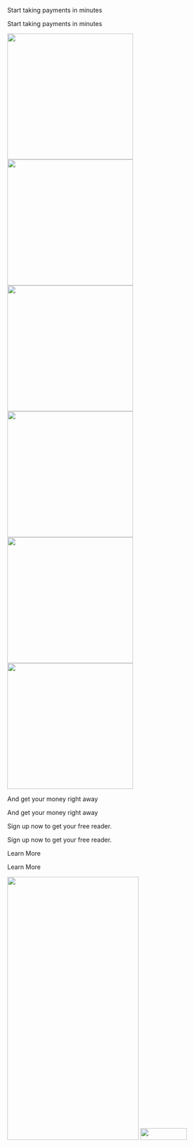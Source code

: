 Start taking payments in minutes

Start taking payments in minutes

<img src="./b83f380a.jpg" width="287" height="287" />

<img src="./6b7fdc49.jpg" width="287" height="287" />

<img src="./b83f380a.jpg" width="287" height="287" />

<img src="./6b7fdc49.jpg" width="287" height="287" />

<img src="./b83f380a.jpg" width="287" height="287" />

<img src="./6b7fdc49.jpg" width="287" height="287" />

And get your money right away

And get your money right away

Sign up now to get your free reader.

Sign up now to get your free reader.

Learn More

Learn More

<img src="./dac6d47f.png" width="300" height="600" />

<img src="./76d261c7.png" width="106" height="27" />
